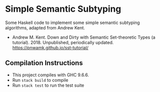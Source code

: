 # Simple Semantic Subtyping

Some Haskell code to implement some simple semantic subtyping algorithms, adapted from Andrew Kent.

- Andrew M. Kent. Down and Dirty with Semantic Set-theoretic Types (a tutorial). 2018. Unpublished, periodically updated. https://pnwamk.github.io/sst-tutorial/


## Compilation Instructions
- This project compiles with GHC 9.6.6. 
- Run `stack build` to compile
- Run `stack test` to run the test suite 
